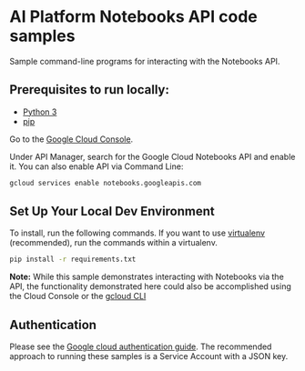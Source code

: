 # AI Platform Notebooks API code samples

Sample command-line programs for interacting with the Notebooks API.

## Prerequisites to run locally:

* [Python 3](https://www.python.org/downloads/)
* [pip](https://pypi.python.org/pypi/pip)

Go to the [Google Cloud Console](https://console.cloud.google.com).

Under API Manager, search for the Google Cloud Notebooks API and enable
it. You can also enable API via Command Line: 

```bash
gcloud services enable notebooks.googleapis.com
```

## Set Up Your Local Dev Environment

To install, run the following commands. If you want to use
[virtualenv](https://virtualenv.readthedocs.org/en/latest/)
(recommended), run the commands within a virtualenv. 

```bash
pip install -r requirements.txt
```

**Note:** While this sample demonstrates interacting with Notebooks via
the API, the functionality demonstrated here could also be accomplished
using the Cloud Console or the
[gcloud CLI](https://cloud.google.com/sdk/gcloud/reference/beta/notebooks)

## Authentication

Please see the
[Google cloud authentication guide](https://cloud.google.com/docs/authentication/).
The recommended approach to running these samples is a Service Account
with a JSON key.
